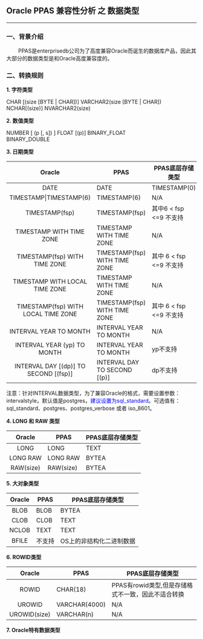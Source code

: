 ## Oracle PPAS 兼容性分析 之 数据类型
---

### 一、背景介绍
&nbsp;&nbsp;&nbsp;&nbsp;&nbsp;&nbsp;&nbsp;&nbsp;PPAS是enterprisedb公司为了高度兼容Oracle而诞生的数据库产品，因此其大部分的数据类型是和Oracle高度兼容度的。

### 二、转换规则

**1. 字符类型**

CHAR [(size [BYTE | CHAR])]
VARCHAR2(size [BYTE | CHAR])
NCHAR[(size)]
NVARCHAR2(size)

**2. 数值类型**

NUMBER [ (p [, s]) ]
FLOAT [(p)]	
BINARY_FLOAT	
BINARY_DOUBLE

**3. 日期类型**

|Oracle|PPAS|PPAS底层存储类型|
|:-:|-|-|
|DATE|DATE|TIMESTAMP(0)|
|TIMESTAMP\|TIMESTAMP(6)|TIMESTAMP(6)|N/A|
|TIMESTAMP(fsp)|TIMESTAMP(fsp)|其中6 < fsp <=9 不支持|
|TIMESTAMP WITH TIME ZONE|TIMESTAMP WITH TIME ZONE|N/A|
|TIMESTAMP(fsp) WITH TIME ZONE|TIMESTAMP(fsp) WITH TIME ZONE|其中	6 < fsp <=9 不支持|
|TIMESTAMP WITH LOCAL TIME ZONE|TIMESTAMP WITH TIME ZONE|N/A|
|TIMESTAMP(fsp) WITH LOCAL TIME ZONE|TIMESTAMP(fsp) WITH TIME ZONE|其中	6 < fsp <=9 不支持|
|INTERVAL YEAR TO MONTH|INTERVAL YEAR TO MONTH|N/A|
|INTERVAL YEAR (yp) TO MONTH|INTERVAL YEAR TO MONTH|yp不支持|
|INTERVAL DAY [(dp)] TO SECOND [(fsp)]|INTERVAL DAY TO SECOND [(p)]|dp不支持|

注意：针对INTERVAL数据类型，为了兼容Oracle的格式，需要设置参数：intervalstyle，默认值是postgres，<font style="color:blue;">建议设置为sql_standard</font>。可选值有：sql_standard、postgres、postgres_verbose 或者 iso_8601。


**4. LONG 和 RAW 类型** 

|Oracle|PPAS|PPAS底层存储类型|
|:-:|-|-|
|LONG|LONG|TEXT|
|LONG RAW|LONG RAW|BYTEA|
|RAW(size)|RAW(size)|BYTEA|

**5. 大对象类型**

|Oracle|PPAS|PPAS底层存储类型|
|:-:|-|-|
|BLOB|BLOB|BYTEA|
|CLOB|CLOB|TEXT|
|NCLOB|TEXT|TEXT|
|BFILE|不支持|OS上的非结构化二进制数据|

**6. ROWID类型**

|Oracle|PPAS|PPAS底层存储类型|
|:-:|-|-|
|ROWID|CHAR(18)|PPAS有rowid类型,但是存储格式不一致，因此不适合转换|
|UROWID|VARCHAR(4000)|N/A|
|UROWID(size)|VARCHAR(n)|N/A|	

**7. Oracle特有数据类型**


